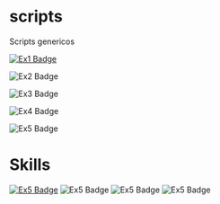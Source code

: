 # scripts
Scripts genericos

[![Ex1 Badge](https://img.shields.io/endpoint?color=green&label=a&logo=gmail&logoColor=green&url=https%3A%2F%2Fraw.githubusercontent.com%2Fjorgenery%2Fscripts%2Fmaster%2Fshieldsio.json)](http://xxx)

![Ex2 Badge](https://img.shields.io/static/v1?logo=gmail&label=gmail&message=x@gmail.comm&color=blue&style=for-the-badge)

![Ex3 Badge](https://img.shields.io/endpoint?url=https%3A%2F%2Fraw.githubusercontent.com%2Fjorgenery%2Fscripts%2Fmaster%2Fshieldsio.json)

![Ex4 Badge](https://img.shields.io/badge/linkedin-jorgenery-yellowgreen)

![Ex5 Badge](https://img.shields.io/badge/Jorge%20Nery--blue?style=for-the-badge&logo=Linkedin&logoColor=white)
# Skills
[![Ex5 Badge](https://img.shields.io/badge/Angular-Starter-yellow?logo=angular&logoColor=white)](https://angular.io/tutorial)
![Ex5 Badge](https://img.shields.io/badge/TypeScript-Junior-green?logo=typescript&logoColor=white)
![Ex5 Badge](https://img.shields.io/badge/JavaScript-Senior-blue?logo=javascript&logoColor=white)
![Ex5 Badge](https://img.shields.io/badge/QlikView-Master-red?logo=pascal&logoColor=white)


